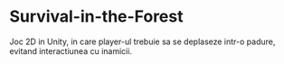 # Survival-in-the-Forest
Joc 2D in Unity, in care player-ul trebuie sa se deplaseze intr-o padure, evitand interactiunea cu inamicii.
